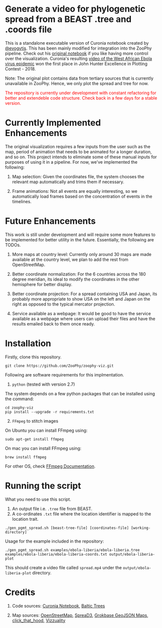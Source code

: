# Generate a video for phylogenetic spread from a BEAST .tree and .coords file
This is a standalone executable version of Curonia notebook created by [@evogytis](https://github.com/evogytis). This has been mainly modified for integration into the ZooPhy pipeline. Check out his [original notebook](https://github.com/blab/baltic/blob/master/curonia.ipynb) if you like having more control over the visualization. Curonia's resulting [video of the West African Ebola virus epidemic](https://www.youtube.com/watch?v=86LCDRRHaJY) won the first place in John Hunter Excellence in Plotting Contest - 2018.

Note:
The original plot contains data from tertiary sources that is currently unavailable in ZooPhy. Hence, we only plot the spread and tree for now.

<span style="color:red;">The repository is currently under development with constant refactoring for better and extendeble code structure. Check back in a few days for a stable version.</span>

# Currently Implemented Enhancements
The original visualization requires a few inputs from the user such as the map, period of animation that needs to be animated for a longer duration, and so on. This project intends to eliminate some of these manual inputs for purposes of using it in a pipeline. For now, we've implemented the following:

1) Map selection: Given the coordinates file, the system chooses the relevant map automatically and trims them if necessary.

2) Frame animations: Not all events are equally interesting, so we automatically load frames based on the concentration of events in the timelines. 

# Future Enhancements
This work is still under development and will require some more features to be implemented for better utility in the future. Essentially, the following are TODOs.

1) More maps at country level: Currently only around 30 maps are made available at the country level, we plan to add the rest from OpenStreetMap.

2) Better coordinate normalization: For the 6 countries across the 180 degree meridian, its ideal to modify the coordinates in the other hemisphere for better display.

3) Better coordinate projection: For a spread containing USA and Japan, its probably more appropriate to show USA on the left and Japan on the right as opposed to the typical mercator projection.

3) Service available as a webpage: It would be good to have the service available as a webpage where users can upload their files and have the results emailed back to them once ready.

# Installation
Firstly, clone this repository.
```
git clone https://github.com/ZooPhy/zoophy-viz.git
```

Following are software requirements for this implmentation.
1) ```python``` (tested with version 2.7)

The system depends on a few python packages that can be installed using the command:
```
cd zoophy-viz
pip install --upgrade -r requirements.txt
```

2) ```FFmpeg``` to stitch images 

On Ubuntu you can install FFmpeg using:
```
sudo apt-get install ffmpeg
```
On mac you can install FFmpeg using:
```
brew install ffmpeg
```

For other OS, check [FFmpeg Documentation](https://www.ffmpeg.org/download.html).

# Running the script
What you need to use this script. 
1) An output file i.e. ```.tree``` file from BEAST.
2) A co-ordinates ```.txt``` file where the location identifier is mapped to the location trait.

```
./gen_pgmt_spread.sh [beast-tree-file] [coordinates-file] [working-directory]
```


Usage for the example included in the repository:
```
./gen_pgmt_spread.sh examples/ebola-liberia/ebola-liberia.tree examples/ebola-liberia/ebola-liberia-coords.txt output/ebola-liberia-plot
```
This should create a video file called ```spread.mp4``` under the ```output/ebola-liberia-plot``` directory.

# Credits

1) Code sources: [Curonia Notebook](https://github.com/blab/baltic/blob/master/curonia.ipynb), [Baltic Trees](https://github.com/blab/baltic/blob/master/baltic.py)

2) Map sources: [OpenStreetMap](https://www.openstreetmap.org/), [SpreaD3](https://github.com/phylogeography/SpreaD3), [Grokbase GeoJSON Maps](https://grokbase.com/t/gg/d3-js/1372gq18j9/geojson-maps), [click_that_hood](https://github.com/codeforamerica/click_that_hood), [Vizzuality](https://github.com/Vizzuality/growasia_calculator)
